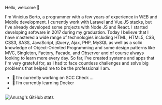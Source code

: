 Hello, welcome 👋

I'm Vinicius Berto, a programmer with a few years of experience in WEB and Mobile development. I currently work with Laravel and Vue.JS stacks, but I've already developed some projects with Node JS and React. I started developing software in 2017 during my graduation. Today I believe that I have mastered a wide range of technologies including HTML, HTML5, CSS, CSS3, SASS, JavaScript, jQuery, Ajax, PHP, MySQL as well as a solid knowledge of Object-Oriented Programming and some design patterns like MVC, Singleton, Factory, Facade, and Observer and of course always looking to learn more every day. So far, I've created systems and apps that I'm very grateful for, as I had to face countless challenges and solve big problems that helped me to be the professional I am.

- 🔭 I’m currently working on SCC Check ...
- 🌱 I’m currently learning Docker
- 
![Anurag's GitHub stats](https://github-readme-stats.vercel.app/api?username=viniciusberto&show_icons=true&theme=dracula)


